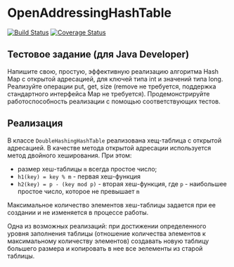 # OpenAddressingHashTable

[![Build Status](https://travis-ci.org/JIeIIIa/open-addressing-hash-table.svg?branch=master)](https://travis-ci.org/JIeIIIa/open-addressing-hash-table)
[![Coverage Status](https://coveralls.io/repos/github/JIeIIIa/open-addressing-hash-table/badge.svg?branch=master)](https://coveralls.io/github/JIeIIIa/open-addressing-hash-table?branch=master)

## Тестовое задание (для Java Developer)
  
Напишите свою, простую, эффективную реализацию алгоритма Hash Map с открытой адресацией, 
для ключей типа int и значений типа long. 
Реализуйте операции put, get, size (remove не требуется, поддержка стандартного интерфейса Map не требуется).
Продемонстрируйте работоспособность реализации с помощью соответствующих тестов.

## Реализация

В классе `DoubleHashingHashTable` реализована хещ-таблица с открытой адресацией.
В качестве метода открытой адресации используется метод двойного хеширования. При этом: 
 * размер хеш-таблицы `m` всегда простое число;
 * `h1(key) = key % m` - первая хеш-функция
 * `h2(key) = p - (key mod p)` - вторая хеш-функция, где `p` - наибольшее простое число, которое не превышает `m` 

Максимальное количество элементов хеш-таблицы задается при ее создании и не изменяется в процессе работы. 

Одна из возможных реализаций: при достижении определенного уровня заполнения таблицы 
(отношение количества элементов к максимальному количеству элементов) создавать новую таблицу большего размера и 
копировать в нее все эелементы из старой таблицы. 
